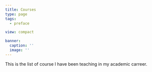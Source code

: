 ```yaml
---
title: Courses
type: page
tags:
  - preface

view: compact

banner:
  caption: ''
  image: ''
---
```


This is the list of course I have been teaching in my academic carreer.


